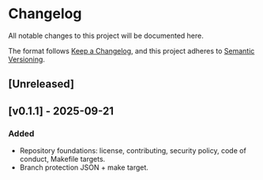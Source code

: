 # Changelog
All notable changes to this project will be documented here.

The format follows [Keep a Changelog](https://keepachangelog.com/en/1.0.0/),
and this project adheres to [Semantic Versioning](https://semver.org/spec/v2.0.0.html).

## [Unreleased]

## [v0.1.1] - 2025-09-21
### Added
- Repository foundations: license, contributing, security policy, code of conduct, Makefile targets.
- Branch protection JSON + make target.
